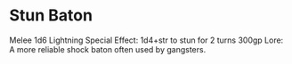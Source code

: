 # Stun Baton
Melee
1d6 Lightning
Special Effect: 1d4+str to stun for 2 turns
300gp
Lore: A more reliable shock baton often used by gangsters.
